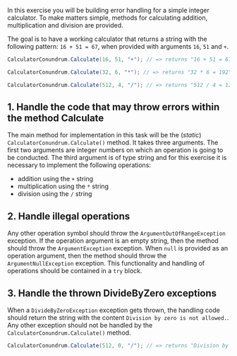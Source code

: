 In this exercise you will be building error handling for a simple integer calculator. To make matters simple, methods for calculating addition, multiplication and division are provided.

The goal is to have a working calculator that returns a string with the following pattern: `16 + 51 = 67`, when provided with arguments `16`, `51` and `+`.

```csharp
CalculatorConundrum.Calculate(16, 51, "+"); // => returns "16 + 51 = 67"

CalculatorConundrum.Calculate(32, 6, "*"); // => returns "32 * 6 = 192"

CalculatorConundrum.Calculate(512, 4, "/"); // => returns "512 / 4 = 128"
```

## 1. Handle the code that may throw errors within the method Calculate

The main method for implementation in this task will be the (_static_) `CalculatorConundrum.Calculate()` method. It takes three arguments. The first two arguments are integer numbers on which an operation is going to be conducted. The third argument is of type string and for this exercise it is necessary to implement the following operations:

- addition using the `+` string
- multiplication using the `*` string
- division using the `/` string

## 2. Handle illegal operations

Any other operation symbol should throw the `ArgumentOutOfRangeException` exception. If the operation argument is an empty string, then the method should throw the `ArgumentException` exception. When `null` is provided as an operation argument, then the method should throw the `ArgumentNullException` exception. This functionality and handling of operations should be contained in a `try` block.

## 3. Handle the thrown DivideByZero exceptions

When a `DivideByZeroException` exception gets thrown, the handling code should return the string with the content `Division by zero is not allowed.`. Any other exception should not be handled by the `CalculatorConundrum.Calculate()` method.

```csharp
CalculatorConundrum.Calculate(512, 0, "/"); // => returns "Division by zero is not allowed."
```
